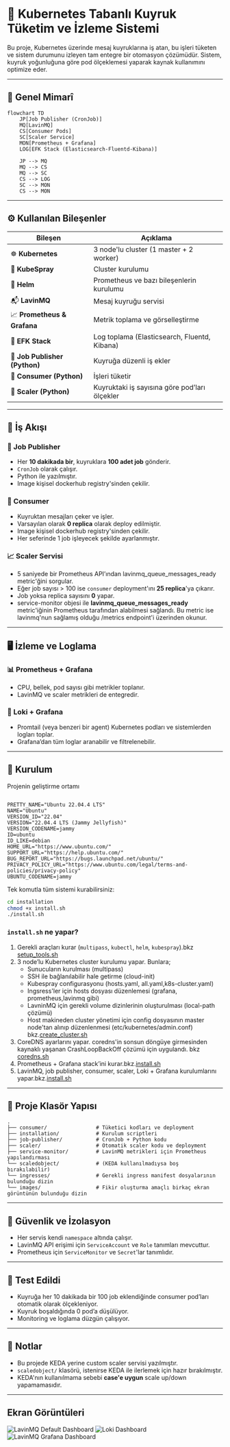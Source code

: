 # 🚀 Kubernetes Tabanlı Kuyruk Tüketim ve İzleme Sistemi

Bu proje, Kubernetes üzerinde mesaj kuyruklarına iş atan, bu işleri tüketen ve sistem durumunu izleyen tam entegre bir otomasyon çözümüdür. Sistem, kuyruk yoğunluğuna göre pod ölçeklemesi yaparak kaynak kullanımını optimize eder.

---

## 🧱 Genel Mimarî

```
flowchart TD
    JP[Job Publisher (CronJob)]
    MQ[LavinMQ]
    CS[Consumer Pods]
    SC[Scaler Service]
    MON[Prometheus + Grafana]
    LOG[EFK Stack (Elasticsearch-Fluentd-Kibana)]

    JP --> MQ
    MQ --> CS
    MQ --> SC
    CS --> LOG
    SC --> MON
    CS --> MON
```

---

## ⚙️ Kullanılan Bileşenler

| Bileşen | Açıklama |
|--------|----------|
| ☸️ **Kubernetes** | 3 node'lu cluster (1 master + 2 worker) |
| 🧰 **KubeSpray** | Cluster kurulumu |
| 🔧 **Helm** | Prometheus ve bazı bileşenlerin kurulumu |
| 📬 **LavinMQ** | Mesaj kuyruğu servisi |
| 📈 **Prometheus & Grafana** | Metrik toplama ve görselleştirme |
| 📄 **EFK Stack** | Log toplama (Elasticsearch, Fluentd, Kibana) |
| 🐍 **Job Publisher (Python)** | Kuyruğa düzenli iş ekler |
| 🐍 **Consumer (Python)** | İşleri tüketir |
| 🐍 **Scaler (Python)** | Kuyruktaki iş sayısına göre pod’ları ölçekler |

---

## 🔁 İş Akışı

### 🧨 Job Publisher

-  Her **10 dakikada bir**, kuyruklara **100 adet job** gönderir.
- `CronJob` olarak çalışır.
-  Python ile yazılmıştır.
-  Image kişisel dockerhub registry'sinden çekilir.


### 🧲 Consumer

- Kuyruktan mesajları çeker ve işler.
- Varsayılan olarak **0 replica** olarak deploy edilmiştir.
- Image kişisel dockerhub registry'sinden çekilir.
- Her seferinde 1 job işleyecek şekilde ayarlanmıştır.

### 📈 Scaler Servisi

- 5 saniyede bir Prometheus API’ından lavinmq_queue_messages_ready metric'ğini sorgular.
- Eğer job sayısı > 100 ise `consumer` deployment'ını **25 replica**'ya çıkarır.
- Job yoksa replica sayısını **0** yapar.
- service-monitor objesi ile **lavinmq_queue_messages_ready** metric'iğinin Prometheus tarafından alabilmesi sağlandı. Bu metric ise lavinmq'nun sağlamış olduğu /metrics endpoint'i üzerinden okunur.

---

## 🖥️ İzleme ve Loglama

### 📊 Prometheus + Grafana

- CPU, bellek, pod sayısı gibi metrikler toplanır.
- LavinMQ ve scaler metrikleri de entegredir.


### 📑 Loki + Grafana

- Promtail (veya benzeri bir agent) Kubernetes podları ve sistemlerden logları toplar.
- Grafana’dan tüm loglar aranabilir ve filtrelenebilir.

---

## 🚀 Kurulum
Projenin geliştirme ortamı
```

PRETTY_NAME="Ubuntu 22.04.4 LTS"
NAME="Ubuntu"
VERSION_ID="22.04"
VERSION="22.04.4 LTS (Jammy Jellyfish)"
VERSION_CODENAME=jammy
ID=ubuntu
ID_LIKE=debian
HOME_URL="https://www.ubuntu.com/"
SUPPORT_URL="https://help.ubuntu.com/"
BUG_REPORT_URL="https://bugs.launchpad.net/ubuntu/"
PRIVACY_POLICY_URL="https://www.ubuntu.com/legal/terms-and-policies/privacy-policy"
UBUNTU_CODENAME=jammy

```

Tek komutla tüm sistemi kurabilirsiniz:


```bash
cd installation
chmod +x install.sh
./install.sh
```

### `install.sh` ne yapar?

1. Gerekli araçları kurar (`multipass`, `kubectl`, `helm`, `kubespray`).bkz [setup_tools.sh](https://github.com/orkunincili/s4e-cluster/blob/main/installation/setup_tools.sh)
2. 3 node’lu Kubernetes cluster kurulumu yapar. Bunlara;
   - Sunucuların kurulması (multipass)
   - SSH ile bağlanılabilir hale getirme (cloud-init)
   - Kubespray configurasyonu (hosts.yaml, all.yaml,k8s-cluster.yaml)
   - Ingsress'ler için hosts dosyası düzenlemesi (grafana, prometheus,lavinmq gibi)
   - LavninMQ için gerekli volume dizinlerinin oluşturulması (local-path çözümü)
   - Host makineden cluster yönetimi için config dosyasının master node'tan alınıp düzenlenmesi (etc/kubernetes/admin.conf)
     bkz.[create_cluster.sh](https://github.com/orkunincili/s4e-cluster/blob/main/installation/create_cluster.sh)
4. CoreDNS ayarlarını yapar. coredns'in sonsun döngüye girmesinden kaynaklı yaşanan CrashLoopBackOff çözümü için uygulandı. bkz [coredns.sh](https://github.com/orkunincili/s4e-cluster/blob/main/installation/coredns.sh)
5. Prometheus + Grafana stack’ini kurar.bkz.[install.sh](https://github.com/orkunincili/s4e-cluster/blob/main/installation/install.sh)
6. LavinMQ, job publisher, consumer, scaler, Loki + Grafana kurulumlarını yapar.bkz.[install.sh](https://github.com/orkunincili/s4e-cluster/blob/main/installation/install.sh)

---

## 📁 Proje Klasör Yapısı

```
.
├── consumer/                # Tüketici kodları ve deployment                     
├── installation/            # Kurulum scriptleri
├── job-publisher/           # CronJob + Python kodu
├── scaler/                  # Otomatik scaler kodu ve deployment
├── service-monitor/         # LavinMQ metrikleri için Prometheus yapılandırması
└── scaledobject/            # (KEDA kullanılmadıysa boş bırakılabilir)
└── ingresses/               # Gerekli ingress manifest dosyalarının bulunduğu dizin
└── images/                  # Fikir oluşturma amaçlı birkaç ekran görüntünün bulunduğu dizin

```

---

## 🔐 Güvenlik ve İzolasyon

- Her servis kendi `namespace` altında çalışır.
- LavinMQ API erişimi için `ServiceAccount` ve `Role` tanımları mevcuttur.
- Prometheus için `ServiceMonitor` ve `Secret`'lar tanımlıdır.

---

## 🧪 Test Edildi

- Kuyruğa her 10 dakikada bir 100 job eklendiğinde consumer pod’ları otomatik olarak ölçekleniyor.
- Kuyruk boşaldığında 0 pod’a düşülüyor.
- Monitoring ve loglama düzgün çalışıyor.

---

## 📌 Notlar

- Bu projede KEDA yerine custom scaler servisi yazılmıştır.
- `scaledobject/` klasörü, istenirse KEDA ile ilerlemek için hazır bırakılmıştır.
- KEDA'nın kullanılmama sebebi **case'e uygun** scale up/down yapamamasıdır.

---
##  Ekran Görüntüleri
![LavinMQ Default Dashboard](images/1.png)
![Loki Dashboard](images/2.png)
![LavinMQ Grafana Dashboard](images/3.png)



